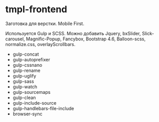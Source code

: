 # tmpl-frontend

Заготовка для верстки. Mobile First.

Используется Gulp и SCSS.
Можно добавить Jquery, bxSlider, Slick-carousel, Magnific-Popup, Fancybox, Bootstrap 4.6, Balloon-scss, normalize.css, overlayScrollbars.

- gulp-concat
- gulp-autoprefixer
- gulp-cssnano
- gulp-rename
- gulp-uglify
- gulp-sass
- gulp-watch
- gulp-sourcemaps
- gulp-clean
- gulp-include-source
- gulp-handlebars-file-include
- browser-sync